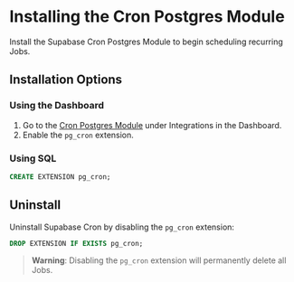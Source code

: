 # Installing the Cron Postgres Module

Install the Supabase Cron Postgres Module to begin scheduling recurring Jobs.

## Installation Options

### Using the Dashboard

1. Go to the [Cron Postgres Module](https://supabase.com/dashboard/project/_/integrations/cron/overview) under Integrations in the Dashboard.
2. Enable the `pg_cron` extension.

### Using SQL

```sql
CREATE EXTENSION pg_cron;
```

## Uninstall

Uninstall Supabase Cron by disabling the `pg_cron` extension:

```sql
DROP EXTENSION IF EXISTS pg_cron;
```

> **Warning**: Disabling the `pg_cron` extension will permanently delete all Jobs.
